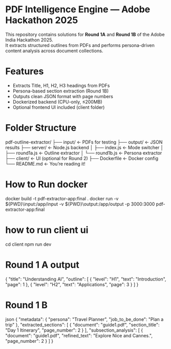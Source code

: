# PDF Intelligence Engine — Adobe Hackathon 2025
This repository contains solutions for **Round 1A** and **Round 1B** of the Adobe India Hackathon 2025.  
It extracts structured outlines from PDFs and performs persona-driven content analysis across document collections.

# Features
- Extracts Title, H1, H2, H3 headings from PDFs
- Persona-based section extraction (Round 1B)
- Outputs clean JSON format with page numbers
- Dockerized backend (CPU-only, ≤200MB)
- Optional frontend UI included (client folder)
  
# Folder Structure
pdf-outline-extractor/ ├── input/ ← PDFs for testing ├── output/ ← JSON results ├── server/ ← Node.js backend │ ├── index.js ← Mode switcher │ ├── round1a.js ← Outline extractor │ └── round1b.js ← Persona extractor ├── client/ ← UI (optional for Round 2) ├── Dockerfile ← Docker config └── README.md ← You’re reading it!

# How to Run docker
docker build -t pdf-extractor-app:final .
docker run -v ${PWD}\input:/app/input -v ${PWD}\output:/app/output -p 3000:3000 pdf-extractor-app:final

# how to run client ui
cd client
npm run dev

# Round 1 A output
{
  "title": "Understanding AI",
  "outline": [
    { "level": "H1", "text": "Introduction", "page": 1 },
    { "level": "H2", "text": "Applications", "page": 3 }
  ]
}

# Round 1 B
json
{
  "metadata": {
    "persona": "Travel Planner",
    "job_to_be_done": "Plan a trip"
  },
  "extracted_sections": [
    { "document": "guide1.pdf", "section_title": "Day 1 Itinerary", "page_number": 2 }
  ],
  "subsection_analysis": [
    { "document": "guide1.pdf", "refined_text": "Explore Nice and Cannes.", "page_number": 2 }
  ]
}
